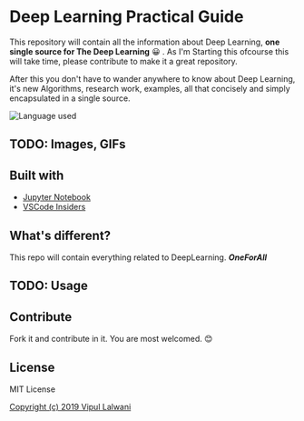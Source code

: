 # Deep Learning Practical Guide

This repository will contain all the information about Deep Learning, **one single source for The Deep Learning** :grinning: . As I'm Starting this ofcourse this will take time, please contribute to make it a great repository.

After this you don't have to wander anywhere to know about Deep Learning, it's new Algorithms, research work, examples, all that concisely and simply encapsulated in a single source.


![Language used](https://img.shields.io/github/languages/top/vipul02/DeepLearning.svg?style=popout) 


## TODO: Images, GIFs


## Built with
- [Jupyter Notebook](https://jupyter.org/)
- [VSCode Insiders](https://code.visualstudio.com/insiders/)


## What's different?

This repo will contain everything related to DeepLearning. _**OneForAll**_


## TODO: Usage


## Contribute
Fork it and contribute in it. You are most welcomed. :blush:


## License

MIT License

[Copyright (c) 2019 Vipul Lalwani](https://github.com/vipul02/DeepLearning/blob/master/LICENSE)